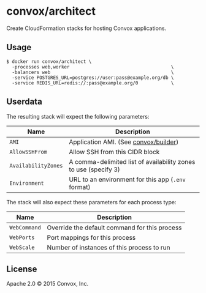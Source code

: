 # convox/architect

Create CloudFormation stacks for hosting Convox applications.

## Usage

    $ docker run convox/architect \
      -processes web,worker                                     \
      -balancers web                                            \
      -service POSTGRES_URL=postgres://user:pass@example.org/db \
      -service REDIS_URL=redis://:pass@example.org/0            \

## Userdata

The resulting stack will expect the following parameters:

| Name                | Description                                                                |
|---------------------|----------------------------------------------------------------------------|
| `AMI`               | Application AMI. (See [convox/builder](https://github.com/convox/builder)) |
| `AllowSSHFrom`      | Allow SSH from this CIDR block                                             |
| `AvailabilityZones` | A comma-delimited list of availability zones to use (specify 3)            |
| `Environment`       | URL to an  environment for this app (`.env` format)                        |


The stack will also expect these parameters for each process type:

| Name                | Description                                   |
|---------------------|-----------------------------------------------|
| `WebCommand`        | Override the default command for this process |
| `WebPorts`          | Port mappings for this process                |
| `WebScale`          | Number of instances of this process to run    |

## License

Apache 2.0 &copy; 2015 Convox, Inc.
